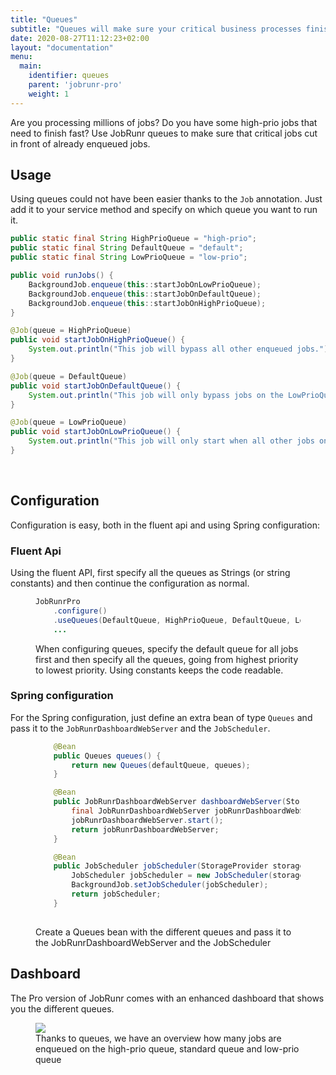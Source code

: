 ```yaml
---
title: "Queues"
subtitle: "Queues will make sure your critical business processes finish on-time."
date: 2020-08-27T11:12:23+02:00
layout: "documentation"
menu: 
  main: 
    identifier: queues
    parent: 'jobrunr-pro'
    weight: 1
---
```

Are you processing millions of jobs? Do you have some high-prio jobs that need to finish fast? Use JobRunr queues to make sure that critical jobs cut in front of already enqueued jobs.

## Usage
Using queues could not have been easier thanks to the `Job` annotation. Just add it to your service method and specify on which queue you want to run it.

```java
public static final String HighPrioQueue = "high-prio";
public static final String DefaultQueue = "default";
public static final String LowPrioQueue = "low-prio";

public void runJobs() {
    BackgroundJob.enqueue(this::startJobOnLowPrioQueue);
    BackgroundJob.enqueue(this::startJobOnDefaultQueue);
    BackgroundJob.enqueue(this::startJobOnHighPrioQueue);
}

@Job(queue = HighPrioQueue)
public void startJobOnHighPrioQueue() {
    System.out.println("This job will bypass all other enqueued jobs.");
}

@Job(queue = DefaultQueue)
public void startJobOnDefaultQueue() {
    System.out.println("This job will only bypass jobs on the LowPrioQueue");
}

@Job(queue = LowPrioQueue)
public void startJobOnLowPrioQueue() {
    System.out.println("This job will only start when all other jobs on the HighPrioQueue and DefaultQueue are finished.");
}

```

<br/>

## Configuration
Configuration is easy, both in the fluent api and using Spring configuration:

### Fluent Api
Using the fluent API, first specify all the queues as Strings (or string constants) and then continue the configuration as normal.

<figure>

```java
JobRunrPro
    .configure()
    .useQueues(DefaultQueue, HighPrioQueue, DefaultQueue, LowPrioQueue)
    ...
```
<figcaption>When configuring queues, specify the default queue for all jobs first and then specify all the queues, going from highest priority to lowest priority. Using constants keeps the code readable.</figcaption>
</figure>

### Spring configuration
For the Spring configuration, just define an extra bean of type `Queues` and pass it to the `JobRunrDashboardWebServer` and the `JobScheduler`.

<figure>

```java
    @Bean
    public Queues queues() {
        return new Queues(defaultQueue, queues);
    }

    @Bean
    public JobRunrDashboardWebServer dashboardWebServer(StorageProvider storageProvider, JsonMapper jsonMapper, Queues queues) {
        final JobRunrDashboardWebServer jobRunrDashboardWebServer = new JobRunrDashboardWebServer(storageProvider, jsonMapper, queues);
        jobRunrDashboardWebServer.start();
        return jobRunrDashboardWebServer;
    }

    @Bean
    public JobScheduler jobScheduler(StorageProvider storageProvider, Queues queues) {
        JobScheduler jobScheduler = new JobScheduler(storageProvider, queues);
        BackgroundJob.setJobScheduler(jobScheduler);
        return jobScheduler;
    }
  
```
<figcaption>Create a Queues bean with the different queues and pass it to the JobRunrDashboardWebServer and the JobScheduler</figcaption>
</figure>

## Dashboard

The Pro version of JobRunr comes with an enhanced dashboard that shows you the different queues.
<figure>
<img src="/documentation/jobrunr-pro-enqueued.png" class="kg-image">
<figcaption>Thanks to queues, we have an overview how many jobs are enqueued on the high-prio queue, standard queue and low-prio queue</figcaption>
</figure>
